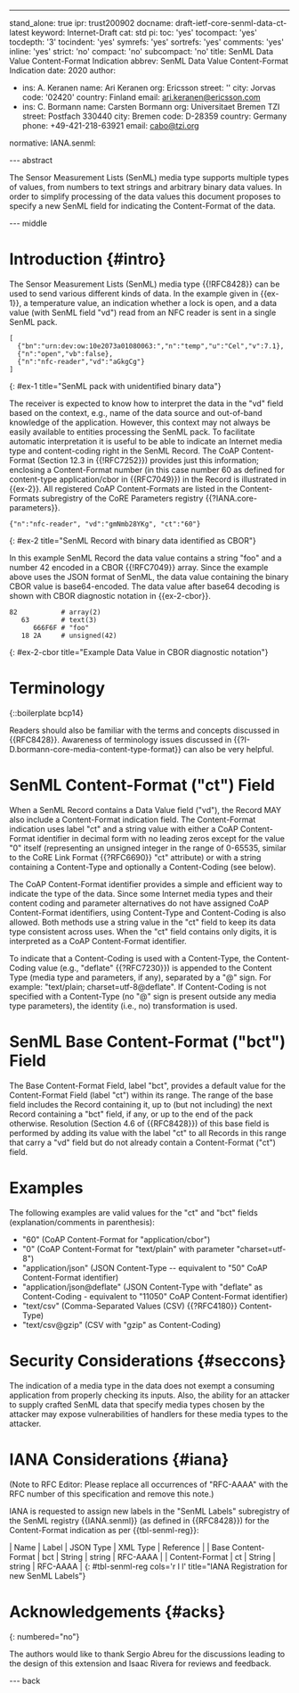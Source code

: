 ---
stand_alone: true
ipr: trust200902
docname: draft-ietf-core-senml-data-ct-latest
keyword: Internet-Draft
cat: std
pi:
  toc: 'yes'
  tocompact: 'yes'
  tocdepth: '3'
  tocindent: 'yes'
  symrefs: 'yes'
  sortrefs: 'yes'
  comments: 'yes'
  inline: 'yes'
  strict: 'no'
  compact: 'no'
  subcompact: 'no'
title: SenML Data Value Content-Format Indication
abbrev: SenML Data Value Content-Format Indication
date: 2020
author:
- ins: A. Keranen
  name: Ari Keranen
  org: Ericsson
  street: ''
  city: Jorvas
  code: '02420'
  country: Finland
  email: ari.keranen@ericsson.com
-
  ins: C. Bormann
  name: Carsten Bormann
  org: Universitaet Bremen TZI
  street: Postfach 330440
  city: Bremen
  code: D-28359
  country: Germany
  phone: +49-421-218-63921
  email: cabo@tzi.org

normative:
  IANA.senml:

--- abstract

The Sensor Measurement Lists (SenML) media type supports multiple types
of values, from numbers to text strings and arbitrary binary data values.
In order to simplify processing of the data values this document proposes
to specify a new SenML field for indicating the Content-Format of the
data.

--- middle


# Introduction {#intro}

The Sensor Measurement Lists (SenML) media type {{!RFC8428}} can be used
to send various different kinds of data.  In the example given in
{{ex-1}}, a temperature value, an indication whether a lock is open, and
a data value (with SenML field "vd") read from an NFC reader is sent in a
single SenML pack.

~~~
[
  {"bn":"urn:dev:ow:10e2073a01080063:","n":"temp","u":"Cel","v":7.1},
  {"n":"open","vb":false},
  {"n":"nfc-reader","vd":"aGkgCg"}
]
~~~
{: #ex-1 title="SenML pack with unidentified binary data"}

The receiver is expected to know how to interpret the data in the "vd"
field based on the context, e.g., name of the data source and out-of-band
knowledge of the application. However, this context may not always be
easily available to entities processing the SenML pack. To facilitate
automatic interpretation it is useful to be able to indicate an Internet
media type and content-coding right in the SenML Record. The CoAP
Content-Format (Section 12.3 in {{!RFC7252}}) provides just this
information; enclosing a Content-Format number (in this case number 60 as
defined for content-type application/cbor in {{RFC7049}}) in the Record is
illustrated in {{ex-2}}. All registered CoAP Content-Formats are listed
in the Content-Formats subregistry of the CoRE Parameters registry
{{?IANA.core-parameters}}.

~~~
{"n":"nfc-reader", "vd":"gmNmb28YKg", "ct":"60"}
~~~
{: #ex-2 title="SenML Record with binary data identified as CBOR"}

In this example SenML Record the data value contains a string "foo" and a
number 42 encoded in a CBOR {{!RFC7049}} array. Since the example above
uses the JSON format of SenML, the data value containing the binary CBOR
value is base64-encoded. The data value after base64 decoding is shown
with CBOR diagnostic notation in {{ex-2-cbor}}.

~~~
82           # array(2)
   63        # text(3)
      666F6F # "foo"
   18 2A     # unsigned(42)
~~~
{: #ex-2-cbor title="Example Data Value in CBOR diagnostic notation"}

# Terminology

{::boilerplate bcp14}

Readers should also be familiar with the terms and concepts discussed in
{{RFC8428}}. Awareness of terminology issues discussed in
{{?I-D.bormann-core-media-content-type-format}} can also be very helpful.

# SenML Content-Format ("ct") Field

When a SenML Record contains a Data Value field ("vd"), the Record MAY
also include a Content-Format indication field.  The Content-Format
indication uses label "ct" and a string value with either a CoAP
Content-Format identifier in decimal form with no leading zeros except
for the value "0" itself (representing an unsigned integer in the
range of 0-65535, similar to the CoRE Link Format {{?RFC6690}} "ct"
attribute) or with a string containing a Content-Type and optionally a
Content-Coding (see below).

The CoAP Content-Format identifier provides a simple and efficient way
to indicate the type of the data.  Since some Internet media types and
their content coding and parameter alternatives do not have assigned
CoAP Content-Format identifiers, using Content-Type and Content-Coding
is also allowed. Both methods use a string value in the "ct" field to
keep its data type consistent across uses.  When the "ct" field
contains only digits, it is interpreted as a CoAP Content-Format
identifier.

To indicate that a Content-Coding is used with a Content-Type, the
Content-Coding value (e.g., "deflate" {{?RFC7230}}) is appended to the
Content Type (media type and parameters, if any), separated by a "@"
sign.  For example: "text/plain; charset=utf-8@deflate".  If
Content-Coding is not specified with a Content-Type (no "@" sign is
present outside any media type parameters), the identity (i.e., no)
transformation is used.

# SenML Base Content-Format ("bct") Field

The Base Content-Format Field, label "bct", provides a default value for
the Content-Format Field (label "ct") within its range.  The range of the
base field includes the Record containing it, up to (but not including)
the next Record containing a "bct" field, if any, or up to the end of the
pack otherwise.  Resolution (Section 4.6 of {{RFC8428}}) of this base
field is performed by adding its value with the label "ct" to all Records
in this range that carry a "vd" field but do not already contain a
Content-Format ("ct") field.

# Examples

The following examples are valid values for the "ct" and "bct" fields
(explanation/comments in parenthesis):

* "60" (CoAP Content-Format for "application/cbor")
* "0" (CoAP Content-Format for "text/plain" with parameter
  "charset=utf-8")
* "application/json" (JSON Content-Type -- equivalent to "50" CoAP
  Content-Format identifier)
* "application/json@deflate" (JSON Content-Type with "deflate" as
  Content-Coding - equivalent to "11050" CoAP Content-Format identifier)
* "text/csv" (Comma-Separated Values (CSV) {{?RFC4180}} Content-Type)
* "text/csv@gzip" (CSV with "gzip" as Content-Coding)

# Security Considerations {#seccons}

The indication of a media type in the data does not exempt a consuming
application from properly checking its inputs.
Also, the ability for an attacker to supply crafted SenML data that
specify media types chosen by the attacker may expose vulnerabilities
of handlers for these media types to the attacker.

# IANA Considerations {#iana}

(Note to RFC Editor: Please replace all occurrences of "RFC-AAAA" with
the RFC number of this specification and remove this note.)

IANA is requested to assign new labels in the "SenML Labels" subregistry
of the SenML registry {{IANA.senml}} (as defined in {{RFC8428}}) for the
Content-Format indication as per {{tbl-senml-reg}}:

| Name                | Label | JSON Type | XML Type | Reference |
| Base Content-Format | bct   | String    | string   | RFC-AAAA  |
| Content-Format      | ct    | String    | string   | RFC-AAAA  |
{: #tbl-senml-reg cols='r l l' title="IANA Registration for new SenML Labels"}


# Acknowledgements {#acks}
{: numbered="no"}

The authors would like to thank Sergio Abreu for the discussions leading
to the design of this extension and Isaac Rivera for reviews and feedback.


--- back
